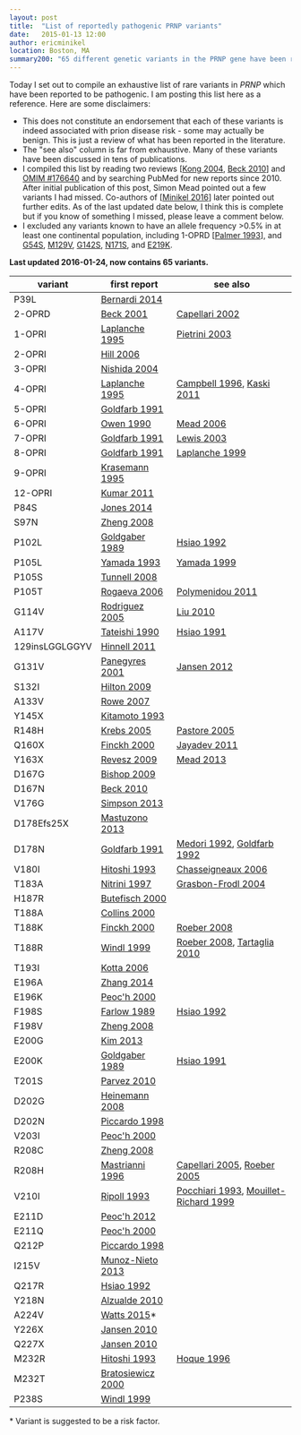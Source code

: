 ```yaml
---
layout: post
title:  "List of reportedly pathogenic PRNP variants"
date:   2015-01-13 12:00
author: ericminikel
location: Boston, MA
summary200: "65 different genetic variants in the PRNP gene have been reported to cause prion disease, including missense, nonsense, frameshift, and in-frame insertion and deletions."
---
```


Today I set out to compile an exhaustive list of rare variants in *PRNP* which have been reported to be pathogenic. I am posting this list here as a reference. Here are some disclaimers:

+ This does not constitute an endorsement that each of these variants is indeed associated with prion disease risk - some may actually be benign. This is just a review of what has been reported in the literature.
+ The "see also" column is far from exhaustive. Many of these variants have been discussed in tens of publications.
+ I compiled this list by reading two reviews [[Kong 2004], [Beck 2010]] and [OMIM #176640](http://www.omim.org/entry/176640) and by searching PubMed for new reports since 2010. After initial publication of this post, Simon Mead pointed out a few variants I had missed. Co-authors of [[Minikel 2016]] later pointed out further edits. As of the last updated date below, I think this is complete but if you know of something I missed, please leave a comment below.
+ I excluded any variants known to have an allele frequency >0.5% in at least one continental population, including 1-OPRD [[Palmer 1993]], and [G54S](http://exac.broadinstitute.org/variant/20-4680026-G-A), [M129V](http://exac.broadinstitute.org/variant/20-4680251-A-G), [G142S](http://exac.broadinstitute.org/variant/20-4680290-G-A), [N171S](http://exac.broadinstitute.org/variant/20-4680378-A-G), and [E219K](http://exac.broadinstitute.org/variant/20-4680521-G-A).

**Last updated 2016-01-24, now contains 65 variants.**

| variant | first report | see also |
| ---- | ---- | ---- |
| P39L | [Bernardi 2014](http://www.ncbi.nlm.nih.gov/pubmed/25022973) |  |
| 2-OPRD | [Beck 2001](http://www.ncbi.nlm.nih.gov/pubmed/11468331) | [Capellari 2002](http://www.ncbi.nlm.nih.gov/pubmed/12451210) |
| 1-OPRI | [Laplanche 1995](http://www.ncbi.nlm.nih.gov/pubmed/7655470) | [Pietrini 2003](http://www.ncbi.nlm.nih.gov/pubmed/14610142) |
| 2-OPRI | [Hill 2006](http://www.ncbi.nlm.nih.gov/pubmed/16415305) |  |
| 3-OPRI | [Nishida 2004](http://www.ncbi.nlm.nih.gov/pubmed/15557533) |  |
| 4-OPRI | [Laplanche 1995](http://www.ncbi.nlm.nih.gov/pubmed/7655470) | [Campbell 1996](http://www.ncbi.nlm.nih.gov/pubmed/8618679), [Kaski 2011](http://www.ncbi.nlm.nih.gov/pubmed/21616973) |
| 5-OPRI | [Goldfarb 1991](http://www.ncbi.nlm.nih.gov/pubmed/1683708) |  |
| 6-OPRI | [Owen 1990](http://www.ncbi.nlm.nih.gov/pubmed/2159587) | [Mead 2006](http://www.ncbi.nlm.nih.gov/pubmed/16923955/) |
| 7-OPRI | [Goldfarb 1991](http://www.ncbi.nlm.nih.gov/pubmed/1683708) | [Lewis 2003](http://www.ncbi.nlm.nih.gov/pubmed/12771252) |
| 8-OPRI | [Goldfarb 1991](http://www.ncbi.nlm.nih.gov/pubmed/1683708) | [Laplanche 1999](http://www.ncbi.nlm.nih.gov/pubmed/10581230) |
| 9-OPRI | [Krasemann 1995](http://www.ncbi.nlm.nih.gov/pubmed/8750875) |  |
| 12-OPRI | [Kumar 2011](http://www.ncbi.nlm.nih.gov/pubmed/21911696) |  |
| P84S | [Jones 2014](http://www.ncbi.nlm.nih.gov/pubmed/24814844) |  |
| S97N | [Zheng 2008](http://www.ncbi.nlm.nih.gov/pubmed/18425766) |  |
| P102L | [Goldgaber 1989](http://www.ncbi.nlm.nih.gov/pubmed/2572450) | [Hsiao 1992](http://www.ncbi.nlm.nih.gov/pubmed/1363810) |
| P105L | [Yamada 1993](http://www.ncbi.nlm.nih.gov/pubmed/7902972) | [Yamada 1999](http://www.ncbi.nlm.nih.gov/pubmed/10408557) |
| P105S | [Tunnell 2008](http://www.ncbi.nlm.nih.gov/pubmed/18955686/) |  |
| P105T | [Rogaeva 2006](http://www.ncbi.nlm.nih.gov/pubmed/16831973) | [Polymenidou 2011](http://www.ncbi.nlm.nih.gov/pubmed/20875062) |
| G114V | [Rodriguez 2005](http://www.ncbi.nlm.nih.gov/pubmed/15851745) | [Liu 2010](http://www.ncbi.nlm.nih.gov/pubmed/20028338) |
| A117V | [Tateishi 1990](http://www.ncbi.nlm.nih.gov/pubmed/1699173) | [Hsiao 1991](http://www.ncbi.nlm.nih.gov/pubmed/1674116) |
| 129insLGGLGGYV | [Hinnell 2011](http://www.ncbi.nlm.nih.gov/pubmed/21282596) |  |
| G131V | [Panegyres 2001](http://www.ncbi.nlm.nih.gov/pubmed/11709001) | [Jansen 2012](http://www.ncbi.nlm.nih.gov/pubmed/22558438) |
| S132I | [Hilton 2009](http://www.ncbi.nlm.nih.gov/pubmed/19187063) |  |
| A133V | [Rowe 2007](http://www.ncbi.nlm.nih.gov/pubmed/17353478) |  |
| Y145X | [Kitamoto 1993](http://www.ncbi.nlm.nih.gov/pubmed/8097911) |  |
| R148H | [Krebs 2005](http://www.ncbi.nlm.nih.gov/pubmed/15776279/) | [Pastore 2005](http://www.ncbi.nlm.nih.gov/pubmed/16314483/) |
| Q160X | [Finckh 2000](http://www.ncbi.nlm.nih.gov/pubmed/10631141/) | [Jayadev 2011](http://www.ncbi.nlm.nih.gov/pubmed/21416485/) |
| Y163X | [Revesz 2009](http://www.ncbi.nlm.nih.gov/pubmed/19225789/) | [Mead 2013](http://www.ncbi.nlm.nih.gov/pubmed/24224623/) |
| D167G | [Bishop 2009](http://www.ncbi.nlm.nih.gov/pubmed/20035629) |  |
| D167N | [Beck 2010](http://www.ncbi.nlm.nih.gov/pubmed/20583301) |  |
| V176G | [Simpson 2013](http://www.ncbi.nlm.nih.gov/pubmed/23857164) |  |
| D178Efs25X | [Mastuzono 2013](http://www.ncbi.nlm.nih.gov/pubmed/23577609) |  |
| D178N | [Goldfarb 1991](http://www.ncbi.nlm.nih.gov/pubmed/1671440) | [Medori 1992](http://www.ncbi.nlm.nih.gov/pubmed/1346338), [Goldfarb 1992](http://www.ncbi.nlm.nih.gov/pubmed/1439789) |
| V180I | [Hitoshi 1993](http://www.ncbi.nlm.nih.gov/pubmed/8138811) | [Chasseigneaux 2006](http://www.ncbi.nlm.nih.gov/pubmed/17029785) |
| T183A | [Nitrini 1997](http://www.ncbi.nlm.nih.gov/pubmed/9266722) | [Grasbon-Frodl 2004](http://www.ncbi.nlm.nih.gov/pubmed/15558291) |
| H187R | [Butefisch 2000](http://www.ncbi.nlm.nih.gov/pubmed/10953183) |  |
| T188A | [Collins 2000](http://www.ncbi.nlm.nih.gov/pubmed/10891990) |  |
| T188K | [Finckh 2000](http://www.ncbi.nlm.nih.gov/pubmed/10631141/) | [Roeber 2008](http://www.ncbi.nlm.nih.gov/pubmed/18478114/) |
| T188R | [Windl 1999](http://www.ncbi.nlm.nih.gov/pubmed/10987652) | [Roeber 2008](http://www.ncbi.nlm.nih.gov/pubmed/18478114/), [Tartaglia 2010](http://www.ncbi.nlm.nih.gov/pubmed/21107135/) |
| T193I | [Kotta 2006](http://www.ncbi.nlm.nih.gov/pubmed/17129366) |  |
| E196A | [Zhang 2014](http://www.ncbi.nlm.nih.gov/pubmed/23787189) |  |
| E196K | [Peoc'h 2000](http://www.ncbi.nlm.nih.gov/pubmed/10790216) |  |
| F198S | [Farlow 1989](http://www.ncbi.nlm.nih.gov/pubmed/2812321) | [Hsiao 1992](http://www.ncbi.nlm.nih.gov/pubmed/1363810) |
| F198V | [Zheng 2008](http://www.ncbi.nlm.nih.gov/pubmed/18425766) |  |
| E200G | [Kim 2013](http://www.ncbi.nlm.nih.gov/pubmed/24330864) |  |
| E200K | [Goldgaber 1989](http://www.ncbi.nlm.nih.gov/pubmed/2572450) | [Hsiao 1991](http://www.ncbi.nlm.nih.gov/pubmed/2008182) |
| T201S | [Parvez 2010](http://www.esc-archive.eu/barcelona10/bar_s8_poster.asp) |  |
| D202G | [Heinemann 2008](http://www.ncbi.nlm.nih.gov/pubmed/18443555) |  |
| D202N | [Piccardo 1998](http://www.ncbi.nlm.nih.gov/pubmed/9786248) |  |
| V203I | [Peoc'h 2000](http://www.ncbi.nlm.nih.gov/pubmed/10790216) |  |
| R208C | [Zheng 2008](http://www.ncbi.nlm.nih.gov/pubmed/18425766) |  |
| R208H | [Mastrianni 1996](http://www.ncbi.nlm.nih.gov/pubmed/8909447) | [Capellari 2005](http://www.ncbi.nlm.nih.gov/pubmed/15753435), [Roeber 2005](http://www.ncbi.nlm.nih.gov/pubmed/15739100) |
| V210I | [Ripoll 1993](http://www.ncbi.nlm.nih.gov/pubmed/8105421) | [Pocchiari 1993](http://www.ncbi.nlm.nih.gov/pubmed/7902693), [Mouillet-Richard 1999](http://www.ncbi.nlm.nih.gov/pubmed/10526198) |
| E211D | [Peoc'h 2012](http://www.ncbi.nlm.nih.gov/pubmed/22965875) |  |
| E211Q | [Peoc'h 2000](http://www.ncbi.nlm.nih.gov/pubmed/10790216) |  |
| Q212P | [Piccardo 1998](http://www.ncbi.nlm.nih.gov/pubmed/9786248) |  |
| I215V | [Munoz-Nieto 2013](http://www.ncbi.nlm.nih.gov/pubmed/22763467) |  |
| Q217R | [Hsiao 1992](http://www.ncbi.nlm.nih.gov/pubmed/1363810) |  |
| Y218N | [Alzualde 2010](http://www.ncbi.nlm.nih.gov/pubmed/20613639) |  |
| A224V | [Watts 2015](http://www.ncbi.nlm.nih.gov/pubmed/26094969)\* |  |
| Y226X | [Jansen 2010](http://www.ncbi.nlm.nih.gov/pubmed/19911184) |  |
| Q227X | [Jansen 2010](http://www.ncbi.nlm.nih.gov/pubmed/19911184) |  |
| M232R | [Hitoshi 1993](http://www.ncbi.nlm.nih.gov/pubmed/8138811) | [Hoque 1996](http://www.ncbi.nlm.nih.gov/pubmed/8922054) |
| M232T | [Bratosiewicz 2000](http://www.ncbi.nlm.nih.gov/pubmed/11693719) |  |
| P238S | [Windl 1999](http://www.ncbi.nlm.nih.gov/pubmed/10987652) |  |

\* Variant is suggested to be a risk factor.


[Beck 2010]: http://www.ncbi.nlm.nih.gov/pubmed/20583301 "Beck JA, Poulter M, Campbell TA, Adamson G, Uphill JB, Guerreiro R, Jackson GS, Stevens JC, Manji H, Collinge J, Mead S. PRNP allelic series from 19 years of prion protein gene sequencing at the MRC Prion Unit. Hum Mutat. 2010 Jul;31(7):E1551-63. doi: 10.1002/humu.21281. PubMed PMID: 20583301."

[Kong 2004]: https://cshmonographs.org/index.php/monographs/article/view/4035 "Qingzhong Kong, Witold K. Surewicz, Robert B. Petersen, Wenquan Zou, Shu G. Chen, Pierluigi Gambetti, Piero Parchi, Sabina Capellari, Lev Goldfarb, Pasquale Montagna, Elio Lugaresi, Pedro Piccardo, Bernardino Ghetti. CSH Monographs Volume 41 (2004): Prion Biology and Diseases, 2nd Ed. Chapter 14: Inherited Prion Diseases. DOI: 10.1101/087969693.41.673"

[Palmer 1993]: http://www.ncbi.nlm.nih.gov/pubmed/8100163 "Palmer MS, Mahal SP, Campbell TA, Hill AF, Sidle KC, Laplanche JL, Collinge J. Deletions in the prion protein gene are not associated with CJD. Hum Mol Genet. 1993 May;2(5):541-4. PubMed PMID: 8100163."

[Minikel 2016]: http://www.ncbi.nlm.nih.gov/pubmed/26791950 "Minikel EV, Vallabh SM, Lek M, Estrada K, Samocha KE, Sathirapongsasuti JF, McLean CY, Tung JY, Yu LP, Gambetti P, Blevins J, Zhang S, Cohen Y, Chen W, Yamada M, Hamaguchi T, Sanjo N, Mizusawa H, Nakamura Y, Kitamoto T, Collins SJ, Boyd A, Will RG, Knight R, Ponto C, Zerr I, Kraus TF, Eigenbrod S, Giese A, Calero M, de Pedro-Cuesta J, Haïk S, Laplanche JL, Bouaziz-Amar E, Brandel JP, Capellari S, Parchi P, Poleggi A, Ladogana A, O'Donnell-Luria AH, Karczewski KJ,  Marshall JL, Boehnke M, Laakso M, Mohlke KL, Kähler A, Chambert K, McCarroll S, Sullivan PF, Hultman CM, Purcell SM, Sklar P, van der Lee SJ, Rozemuller A, Jansen C, Hofman A, Kraaij R, van Rooij JG, Ikram MA, Uitterlinden AG, van Duijn  CM; Exome Aggregation Consortium (ExAC), Daly MJ, MacArthur DG. Quantifying prion disease penetrance using large population control cohorts. Sci Transl Med. 2016 Jan 20;8(322):322ra9. doi: 10.1126/scitranslmed.aad5169. PubMed PMID: 26791950."


